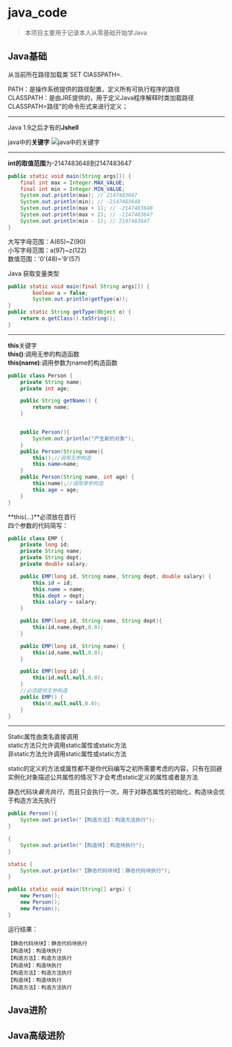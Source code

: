 # java_code

> 本项目主要用于记录本人从零基础开始学Java


## Java基础

从当前所在路径加载类`SET ClASSPATH=.

PATH：是操作系统提供的路径配置，定义所有可执行程序的路径  
CLASSPATH：是由JRE提供的，用于定义Java程序解释时类加载路径CLASSPATH=路径”的命令形式来进行定义；

---
Java 1.9之后才有的**Jshell**

java中的**关键字**
![java中的关键字](https://upload-images.jianshu.io/upload_images/18780226-4f8b31bf3376649e.png?imageMogr2/auto-orient/strip%7CimageView2/2/w/1240)


---
**int的取值范围**为-2147483648到2147483647

```java
public static void main(String args[]) {
    final int max = Integer.MAX_VALUE;
    final int min = Integer.MIN_VALUE;
    System.out.println(max); // 2147483647
    System.out.println(min); // -2147483648
    System.out.println(max + 1); // -2147483648
    System.out.println(max + 2); // -2147483647
    System.out.println(min - 1); // 2147483647
}
```

大写字母范围：A(65)~Z(90)  
小写字母范围：a(97)~z(122)  
数值范围：'0'(48)~'9'(57)  

Java 获取变量类型
```java
public static void main(final String args[]) {
		boolean a = false;
		System.out.println(getType(a));
}
public static String getType(Object o) {
	return o.getClass().toString();
}
```
---
**this**关键字  
**this()**:调用无参的构造函数  
**this(name)**:调用参数为name的构造函数  

```java
public class Person {
    private String name;
    private int age;

    public String getName() {
        return name;
    }


    public Person(){
        System.out.println("产生新的对象");
    }
    public Person(String name){
        this();//调用无参构造
        this.name=name;
    }
    public Person(String name, int age) {
        this(name);//调用单参构造
        this.age = age;
    }
}
```
**this(...)**必须放在首行  
四个参数的代码简写：
```java
public class EMP {
    private long id;
    private String name;
    private String dept;
    private double salary;

    public EMP(long id, String name, String dept, double salary) {
        this.id = id;
        this.name = name;
        this.dept = dept;
        this.salary = salary;
    }

    public EMP(long id, String name, String dept){
        this(id,name,dept,0.0);
    }

    public EMP(long id, String name) {
        this(id,name,null,0.0);
    }

    public EMP(long id) {
        this(id,null,null,0.0);
    }
    //必须提供无参构造
    public EMP() {
        this(0,null,null,0.0);
    }
}
```

---
Static属性由类名直接调用  
static方法只允许调用static属性或static方法  
非static方法允许调用static属性或static方法

static的定义的方法或属性都不是你代码编写之初所需要考虑的内容，只有在回避实例化对象描述公共属性的情况下才会考虑static定义的属性或者是方法

静态代码块*最先执行*，而且只会执行一次，用于对静态属性的初始化，构造块会优于构造方法先执行
```java
public Person(){
    System.out.println("【构造方法】：构造方法执行");
}

{
    System.out.println("【构造块】：构造块执行");
}

static {
    System.out.println("【静态代码块块】：静态代码块执行");
}

public static void main(String[] args) {
    new Person();
    new Person();
    new Person();
}
```
运行结果：  

    【静态代码块块】：静态代码块执行
    【构造块】：构造块执行
    【构造方法】：构造方法执行
    【构造块】：构造块执行
    【构造方法】：构造方法执行
    【构造块】：构造块执行
    【构造方法】：构造方法执行


 
## Java进阶



## Java高级进阶
